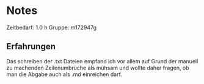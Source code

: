 # Notes

Zeitbedarf: 1.0 h
Gruppe: m172947g

## Erfahrungen

Das schreiben der .txt Dateien empfand ich vor allem auf Grund der manuell zu machenden Zeilenumbrüche als mühsam und wollte daher fragen, ob man die Abgabe auch als .md einreichen darf.

